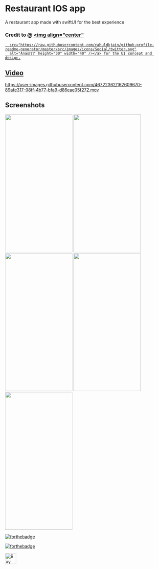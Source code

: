 # Restaurant IOS app
A restaurant app made with swiftUI for the best experience

###  Credit to @ <a href="https://twitter.com/_gulam_anas" target="blank"><img align="center"
      src="https://raw.githubusercontent.com/rahuldkjain/github-profile-readme-generator/master/src/images/icons/Social/twitter.svg"
      alt="Anas👊🏻" height="30" width="40" /></a> for the UI concept and design.
      
## Video

https://user-images.githubusercontent.com/46722362/162609670-89afe317-08ff-4b77-bfa9-d86eae05f272.mov
## Screenshots

<img src="https://user-images.githubusercontent.com/46722362/166712262-a6c87a54-2968-4227-abf9-11f6ceb1ae16.png"
      data-canonical-src="https://user-images.githubusercontent.com/46722362/166712262-a6c87a54-2968-4227-abf9-11f6ceb1ae16.png"
       width="220" height="450" />
       <img src="https://user-images.githubusercontent.com/46722362/166712303-0aa70090-1a5e-4a62-acfd-60d5ce517871.png"
      data-canonical-src="https://user-images.githubusercontent.com/46722362/166712303-0aa70090-1a5e-4a62-acfd-60d5ce517871.png"
       width="220" height="450" />
       <img src="https://user-images.githubusercontent.com/46722362/166712310-6f17f177-b63e-4096-a974-d876d885f754.png"
      data-canonical-src="https://user-images.githubusercontent.com/46722362/166712310-6f17f177-b63e-4096-a974-d876d885f754.png"
       width="220" height="450" />
       <img src="https://user-images.githubusercontent.com/46722362/166712318-089a641b-c86c-4371-b78b-49aba8b08b99.png"
      data-canonical-src="https://user-images.githubusercontent.com/46722362/166712318-089a641b-c86c-4371-b78b-49aba8b08b99.png"
       width="220" height="450" />
       <img src="https://user-images.githubusercontent.com/46722362/166712329-27b047a2-9cf3-4f02-b5b5-471fdf981547.png"
      data-canonical-src="https://user-images.githubusercontent.com/46722362/166712329-27b047a2-9cf3-4f02-b5b5-471fdf981547.png"
       width="220" height="450" />


[![forthebadge](https://forthebadge.com/images/badges/built-with-love.svg)](https://forthebadge.com)

[![forthebadge](https://forthebadge.com/images/badges/built-with-swag.svg)](https://forthebadge.com)

<a href='https://ko-fi.com/wycliffn2291' target='_blank'><img height='36' style='border:0px;height:36px;' src='https://az743702.vo.msecnd.net/cdn/kofi2.png?v=0' border='0' alt='Buy Me a Coffee at ko-fi.com' /></a>



    
